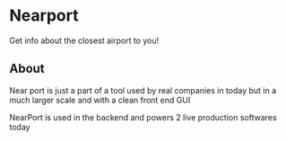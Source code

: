 # Nearport
Get info about the closest airport to you! 
   
   
   
## About


Near port is just a part of a tool used by real companies in today but in a much larger scale and with a clean front end GUI

NearPort is used in the backend and powers 2 live production softwares today 
